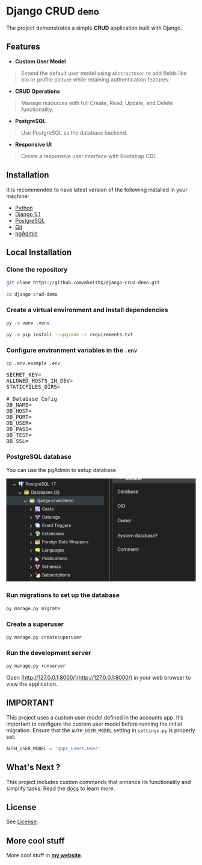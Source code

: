 # Django CRUD `demo`

The project demonstrates a simple **CRUD** application built with Django.


## Features

- **Custom User Model** 
> Extend the default user model using `AbstractUser` to add fields like bio or profile picture while retaining authentication features.

- **CRUD Operations**
> Manage resources with full Create, Read, Update, and Delete functionality.

- **PostgreSQL**
> Use PostgreSQL as the database backend.

- **Responsive UI**
> Create a responsive user interface with Bootstrap CDI.

## Installation
It is recommended to have latest version of the following installed in your machine:

- [Python](https://python.org/downloads)
- [Django 5.1](https://docs.djangoproject.com/en/5.1/)
- [PostgreSQL](https://www.postgresql.org/download/)
- [Git](https://git-scm.com/downloads)
- [pgAdmin](https://www.pgadmin.org/download/)

## Local Installation

### Clone the repository

   ```bash
   git clone https://github.com/mkeithX/django-crud-demo.git
   ```
   ```bash
   cd django-crud-demo
   ```

### Create a virtual environment and install dependencies

   ```bash
   py -m venv .venv
   ```
   ```bash
   py -m pip install --upgrade -r requirements.txt
   ```
### Configure environment variables in the `.env` 

```bash
cp .env.example .env
```

<pre>
SECRET_KEY=
ALLOWED_HOSTS_IN_DEV=
STATICFILES_DIRS=

# Database Cofig
DB_NAME=
DB_HOST=
DB_PORT=
DB_USER=
DB_PASS=
DB_TEST=
DB_SSL=
</pre>

### PostgreSQL database
You can use the pgAdmin to setup database

![pgAdmin](./screenshots/pgAdmin.png)


### Run migrations to set up the database

   ```bash
   py manage.py migrate
   ```

### Create a superuser

   ```bash
   py manage.py createsuperuser
   ```

### Run the development server

   ```bash
   py manage.py runserver
   ```

Open [http://127.0.0.1:8000/](http://127.0.0.1:8000/) in your web browser to view the application.


## IMPORTANT

This project uses a custom user model defined in the accounts app. It’s important to configure the custom user model before running the initial migration. Ensure that the `AUTH_USER_MODEL` setting in `settings.py` is properly set:

```python
AUTH_USER_MODEL = 'apps_users.User'
```
## What's Next ?

This project includes custom commands that enhance its functionality and simplify tasks. Read the [docs](https://mkeithx.pages.dev/docs/repo/django-crud-demo) to learn more.



## License

See [License](./LICENSE).

## More cool stuff
More cool stuff in [**my website**](https://mkeithx.github.io).